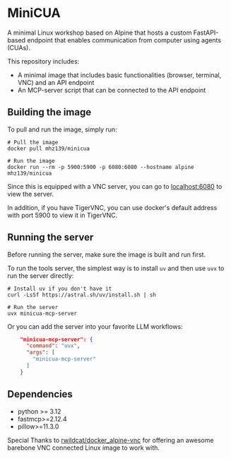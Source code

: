 # MiniCUA

A minimal Linux workshop based on Alpine that hosts a custom FastAPI-based endpoint that enables communication from computer using agents (CUAs).

This repository includes:

- A minimal image that includes basic functionalities (browser, terminal, VNC) and an API endpoint
- An MCP-server script that can be connected to the API endpoint

## Building the image

To pull and run the image, simply run:

```shell
# Pull the image
docker pull mhz139/minicua

# Run the image
docker run --rm -p 5900:5900 -p 6080:6080 --hostname alpine mhz139/minicua
```

Since this is equipped with a VNC server, you can go to [localhost:6080](http://localhost:6080) to view the server.

In addition, if you have TigerVNC, you can use docker's default address with port 5900 to view it in TigerVNC.

## Running the server

Before running the server, make sure the image is built and run first.

To run the tools server, the simplest way is to install `uv` and then use `uvx` to run the server directly:
```shell
# Install uv if you don't have it
curl -LsSf https://astral.sh/uv/install.sh | sh

# Run the server
uvx minicua-mcp-server
```

Or you can add the server into your favorite LLM workflows:

```json
    "minicua-mcp-server": {
      "command": "uvx",
      "args": [
        "minicua-mcp-server"
      ]
    }
```

## Dependencies

- python >= 3.12
- fastmcp>=2.12.4
- pillow>=11.3.0

Special Thanks to [rwildcat/docker_alpine-vnc](https://github.com/rwildcat/docker_alpine-vnc) for offering an awesome barebone VNC connected Linux image to work with.